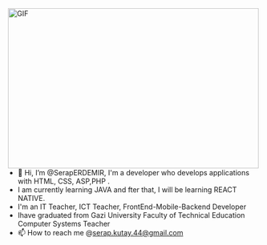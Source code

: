 <img align="right" alt="GIF" src="![giphy](https://github.com/SerapERDEMIR/SerapERDEMIR/assets/143954976/8ee29083-a5a2-4ddc-9926-7379387115b2)" width="500" height="320" />

- 👋 Hi, I’m @SerapERDEMIR, I'm a developer who develops applications with HTML, CSS, ASP,PHP .
- I am currently learning JAVA and fter that, I will be learning REACT NATIVE.
- I'm an IT Teacher, ICT Teacher, FrontEnd-Mobile-Backend Developer 
- Ihave graduated from Gazi University Faculty of Technical Education Computer Systems Teacher
- 📫 How to reach me @serap.kutay.44@gmail.com


